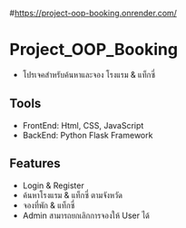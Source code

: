 #https://project-oop-booking.onrender.com/

# Project_OOP_Booking
- โปรเจคสำหรับค้นหาและจอง โรงแรม & แท็กซี่ 

## Tools

- FrontEnd: Html, CSS, JavaScript
- BackEnd: Python Flask Framework


## Features

- Login & Register
- ค้นหาโรงแรม & แท็กซี่ ตามจังหวัด
- จองที่พัก & แท็กซี่
- Admin สามารถยกเลิกการจองให้ User ได้



